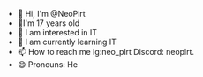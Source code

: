 - 👋 Hi, I'm @NeoPlrt
- 🎂I'm 17 years old
- 👀 I am interested in IT
- 🌱 I am currently learning IT
- 📫 How to reach me Ig:neo_plrt Discord: neoplrt. 
- 😄 Pronouns: He


<!---
NeoPlrt/NeoPlrt is a ✨ special ✨ repository because its `README.md` (this file) appears on your GitHub profile.
You can click the Preview link to take a look at your changes.
--->
